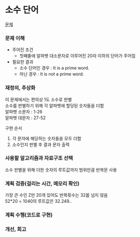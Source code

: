 # 소수 단어
[문제](https://www.acmicpc.net/problem/2153)

### 문제 이해
- 주어진 조건  
  - 첫째줄에 알파벳 대소문자로 이루어진 20자 이하의 단어가 주어짐  
- 필요한 결과  
  - 소수 단어인 경우 : It is a prime word.  
  - 아닌 경우 : It is not a prime word.  

### 재정의, 추상화
이 문제에서는 편의상 1도 소수로 판별  
소수를 판별하기 위해 각 알파벳에 할당된 숫자들을 더함  
알파벳 소문자 : 1-26  
알파벳 대문자 : 27-52  

구현 순서
1. 각 문자에 해당하는 숫자들을 모두 더함  
2. 소수인지 판별 후 결과 문자 출력  

### 사용할 알고리즘과 자료구조 선택
소수 판별을 위해 더한 숫자의 루트값까지 범위만큼 반복문 사용  

### 계획 검증(걸리는 시간, 메모리 확인)
가장 큰 수인 Z만 20개 있어도 반복횟수는 32를 넘지 않음  
52*20 = 1040의 루트값은 32.249..  

### 계획 수행(코드로 구현)

### 개선, 회고
